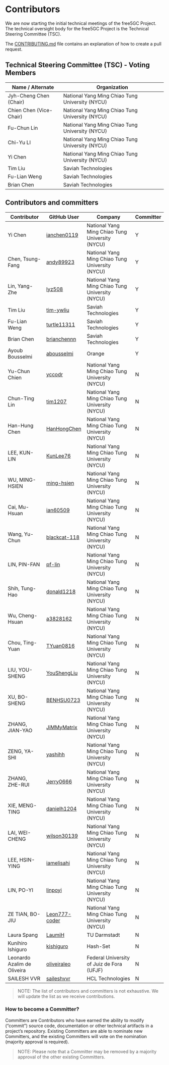 
# Contributors

We are now starting the initial technical meetings of the free5GC Project.
The technical oversight body for the free5GC Project is the Technical Steering
Committee (TSC).

The [CONTRIBUTING.md](CONTRIBUTING.md) file contains an explanation of how to
create a pull request.

## Technical Steering Committee (TSC) - Voting Members

| Name / Alternate | Organization |
| ---------------- | ------------ |
| Jyh-Cheng Chen (Chair) | National Yang Ming Chiao Tung University (NYCU) |
| Chien Chen (Vice-Chair) | National Yang Ming Chiao Tung University (NYCU) |
| Fu-Chun Lin | National Yang Ming Chiao Tung University (NYCU) |
| Chi-Yu LI | National Yang Ming Chiao Tung University (NYCU) |
| Yi Chen | National Yang Ming Chiao Tung University (NYCU) |
| Tim Liu | Saviah Technologies |
| Fu-Lian Weng | Saviah Technologies |
| Brian Chen | Saviah Technologies |

## Contributors and committers

| Contributor | GitHub User | Company | Committer |
| ----------- | ----------- | ------- | --------- |
| Yi Chen | [ianchen0119](https://github.com/ianchen0119) | National Yang Ming Chiao Tung University (NYCU) | Y |
| Chen, Tsung-Fang | [andy89923](https://github.com/andy89923) | National Yang Ming Chiao Tung University (NYCU) | Y |
| Lin, Yang-Zhe | [lyz508](https://github.com/lyz508) | National Yang Ming Chiao Tung University (NYCU) | Y |
| Tim Liu | [tim-ywliu](https://github.com/tim-ywliu) | Saviah Technologies | Y |
| Fu-Lian Weng | [turtle11311](https://github.com/turtle11311) | Saviah Technologies | Y |
| Brian Chen | [brianchennn](https://github.com/brianchennn) | Saviah Technologies | Y |
| Ayoub Bousselmi | [abousselmi](https://github.com/abousselmi) | Orange | Y |
| Yu-Chun Chien | [yccodr](https://github.com/yccodr) | National Yang Ming Chiao Tung University (NYCU) | N |
| Chun-Ting Lin | [tim1207](https://github.com/tim1207) | National Yang Ming Chiao Tung University (NYCU) | N |
| Han-Hung Chen | [HanHongChen](https://github.com/HanHongChen) | National Yang Ming Chiao Tung University (NYCU) | N |
| LEE, KUN-LIN | [KunLee76](https://github.com/KunLee76) | National Yang Ming Chiao Tung University (NYCU) | N |
| WU, MING-HSIEN | [ming-hsien](https://github.com/ming-hsien) | National Yang Ming Chiao Tung University (NYCU) | N |
| Cai, Mu-Hsuan | [ian60509](https://github.com/ian60509) | National Yang Ming Chiao Tung University (NYCU) | N |
| Wang, Yu-Chun | [blackcat-118](https://github.com/blackcat-118) | National Yang Ming Chiao Tung University (NYCU) | N |
| LIN, PIN-FAN | [pf-lin](https://github.com/pf-lin) | National Yang Ming Chiao Tung University (NYCU) | N |
| Shih, Tung-Hao | [donald1218](https://github.com/donald1218) | National Yang Ming Chiao Tung University (NYCU) | N |
| Wu, Cheng-Hsuan | [a3828162](https://github.com/a3828162) | National Yang Ming Chiao Tung University (NYCU) | N |
| Chou, Ting-Yuan | [TYuan0816](https://github.com/TYuan0816) | National Yang Ming Chiao Tung University (NYCU) | N |
| LIU, YOU-SHENG | [YouShengLiu](https://github.com/YouShengLiu) | National Yang Ming Chiao Tung University (NYCU) | N |
| XU, BO-SHENG | [BENHSU0723](https://github.com/BENHSU0723) | National Yang Ming Chiao Tung University (NYCU) | N |
| ZHANG, JIAN-YAO | [JiMMyMatrix](https://github.com/JiMMyMatrix) | National Yang Ming Chiao Tung University (NYCU) | N |
| ZENG, YA-SHI | [yashihh](https://github.com/yashihh) | National Yang Ming Chiao Tung University (NYCU) | N |
| ZHANG, ZHE-RUI | [Jerry0666](https://github.com/Jerry0666) | National Yang Ming Chiao Tung University (NYCU) | N |
| XIE, MENG-TING | [danielh1204](https://github.com/danielh1204) | National Yang Ming Chiao Tung University (NYCU) | N |
| LAI, WEI-CHENG | [wilson30139](https://github.com/wilson30139) | National Yang Ming Chiao Tung University (NYCU) | N |
| LEE, HSIN-YING | [iamelisahi](https://github.com/iamelisahi) | National Yang Ming Chiao Tung University (NYCU) | N |
| LIN, PO-YI | [linpoyi](https://github.com/linpoyi) | National Yang Ming Chiao Tung University (NYCU) | N |
| ZE TIAN, BO-JIU | [Leon777-coder](https://github.com/Leon777-coder) | National Yang Ming Chiao Tung University (NYCU) | N |
| Laura Spang | [LaumiH](https://github.com/LaumiH) | TU Darmstadt | N |
| Kunihiro Ishiguro | [kishiguro](https://github.com/kishiguro) | Hash-Set | N |
| Leonardo Azalim de Oliveira | [oliveiraleo](https://github.com/oliveiraleo) | Federal University of Juiz de Fora (UFJF) | N |
| SAILESH VVR | [saileshvvr](https://github.com/saileshvvr) | HCL Technologies | N |

> NOTE:
> The list of contributors and committers is not exhaustive.
> We will update the list as we receive contributions.

### How to become a Committer?

Committers are Contributors who have earned the ability to modify (“commit”) source code, documentation or other technical artifacts in a project’s repository.
Existing Committers are able to nominate new Committers, and the existing Committers will vote on the nomination (majority approval is required).

> NOTE:
> Please note that a Committer may be removed by a majority approval of the other existing Committers.
